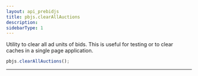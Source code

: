 ```yaml
---
layout: api_prebidjs
title: pbjs.clearAllAuctions
description:
sidebarType: 1
---
```



Utility to clear all ad units of bids. This is useful for testing or to clear caches in a single page application.

```javascript
pbjs.clearAllAuctions(); 
```

<hr class="full-rule" />
